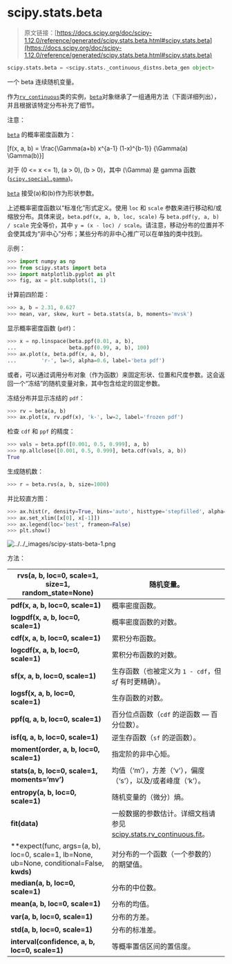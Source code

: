 # scipy.stats.beta

> 原文链接：[https://docs.scipy.org/doc/scipy-1.12.0/reference/generated/scipy.stats.beta.html#scipy.stats.beta](https://docs.scipy.org/doc/scipy-1.12.0/reference/generated/scipy.stats.beta.html#scipy.stats.beta)

```py
scipy.stats.beta = <scipy.stats._continuous_distns.beta_gen object>
```

一个 beta 连续随机变量。

作为[`rv_continuous`](scipy.stats.rv_continuous.html#scipy.stats.rv_continuous "scipy.stats.rv_continuous")类的实例，[`beta`](#scipy.stats.beta "scipy.stats.beta")对象继承了一组通用方法（下面详细列出），并且根据该特定分布补充了细节。

注意：

[`beta`](#scipy.stats.beta "scipy.stats.beta") 的概率密度函数为：

\[f(x, a, b) = \frac{\Gamma(a+b) x^{a-1} (1-x)^{b-1}} {\Gamma(a) \Gamma(b)}\]

对于 \(0 <= x <= 1\), \(a > 0\), \(b > 0\)，其中 \(\Gamma\) 是 gamma 函数 ([`scipy.special.gamma`](scipy.special.gamma.html#scipy.special.gamma "scipy.special.gamma"))。

[`beta`](#scipy.stats.beta "scipy.stats.beta") 接受\(a\)和\(b\)作为形状参数。

上述概率密度函数以“标准化”形式定义。使用 `loc` 和 `scale` 参数来进行移动和/或缩放分布。具体来说，`beta.pdf(x, a, b, loc, scale)` 与 `beta.pdf(y, a, b) / scale` 完全等价，其中 `y = (x - loc) / scale`。请注意，移动分布的位置并不会使其成为“非中心”分布；某些分布的非中心推广可以在单独的类中找到。

示例：

```py
>>> import numpy as np
>>> from scipy.stats import beta
>>> import matplotlib.pyplot as plt
>>> fig, ax = plt.subplots(1, 1) 
```

计算前四阶距：

```py
>>> a, b = 2.31, 0.627
>>> mean, var, skew, kurt = beta.stats(a, b, moments='mvsk') 
```

显示概率密度函数 (`pdf`)：

```py
>>> x = np.linspace(beta.ppf(0.01, a, b),
...                 beta.ppf(0.99, a, b), 100)
>>> ax.plot(x, beta.pdf(x, a, b),
...        'r-', lw=5, alpha=0.6, label='beta pdf') 
```

或者，可以通过调用分布对象（作为函数）来固定形状、位置和尺度参数。这会返回一个“冻结”的随机变量对象，其中包含给定的固定参数。

冻结分布并显示冻结的 `pdf`：

```py
>>> rv = beta(a, b)
>>> ax.plot(x, rv.pdf(x), 'k-', lw=2, label='frozen pdf') 
```

检查 `cdf` 和 `ppf` 的精度：

```py
>>> vals = beta.ppf([0.001, 0.5, 0.999], a, b)
>>> np.allclose([0.001, 0.5, 0.999], beta.cdf(vals, a, b))
True 
```

生成随机数：

```py
>>> r = beta.rvs(a, b, size=1000) 
```

并比较直方图：

```py
>>> ax.hist(r, density=True, bins='auto', histtype='stepfilled', alpha=0.2)
>>> ax.set_xlim([x[0], x[-1]])
>>> ax.legend(loc='best', frameon=False)
>>> plt.show() 
```

![../../_images/scipy-stats-beta-1.png](../Images/70d2b13b0dbb0e643d328a5cf3398dde.png)

方法：

| **rvs(a, b, loc=0, scale=1, size=1, random_state=None)** | 随机变量。 |
| --- | --- |
| **pdf(x, a, b, loc=0, scale=1)** | 概率密度函数。 |
| **logpdf(x, a, b, loc=0, scale=1)** | 概率密度函数的对数。 |
| **cdf(x, a, b, loc=0, scale=1)** | 累积分布函数。 |
| **logcdf(x, a, b, loc=0, scale=1)** | 累积分布函数的对数。 |
| **sf(x, a, b, loc=0, scale=1)** | 生存函数（也被定义为 `1 - cdf`，但 *sf* 有时更精确）。 |
| **logsf(x, a, b, loc=0, scale=1)** | 生存函数的对数。 |
| **ppf(q, a, b, loc=0, scale=1)** | 百分位点函数（`cdf` 的逆函数 — 百分位数）。 |
| **isf(q, a, b, loc=0, scale=1)** | 逆生存函数（`sf` 的逆函数）。 |
| **moment(order, a, b, loc=0, scale=1)** | 指定阶的非中心矩。 |
| **stats(a, b, loc=0, scale=1, moments=’mv’)** | 均值（‘m’），方差（‘v’），偏度（‘s’），以及/或者峰度（‘k’）。 |
| **entropy(a, b, loc=0, scale=1)** | 随机变量的（微分）熵。 |
| **fit(data)** | 一般数据的参数估计。详细文档请参见 [scipy.stats.rv_continuous.fit](https://docs.scipy.org/doc/scipy/reference/generated/scipy.stats.rv_continuous.fit.html#scipy.stats.rv_continuous.fit)。 |
| **expect(func, args=(a, b), loc=0, scale=1, lb=None, ub=None, conditional=False, **kwds)** | 对分布的一个函数（一个参数的）的期望值。 |
| **median(a, b, loc=0, scale=1)** | 分布的中位数。 |
| **mean(a, b, loc=0, scale=1)** | 分布的均值。 |
| **var(a, b, loc=0, scale=1)** | 分布的方差。 |
| **std(a, b, loc=0, scale=1)** | 分布的标准差。 |
| **interval(confidence, a, b, loc=0, scale=1)** | 等概率置信区间的置信度。 |
